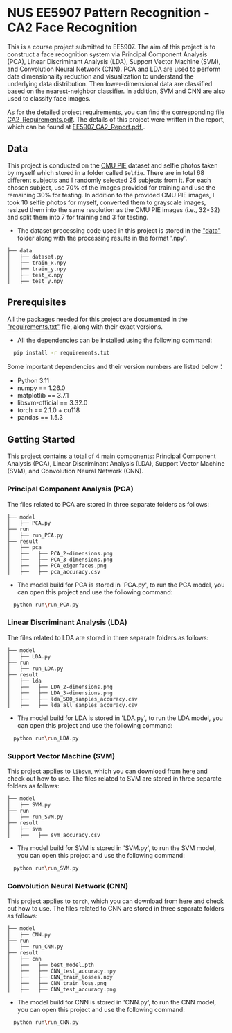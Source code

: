 # NUS EE5907 Pattern Recognition - CA2 Face Recognition

This is a course project submitted to EE5907. The aim of this project is to construct a face recognition system via Principal Component Analysis (PCA), Linear Discriminant Analysis (LDA), Support Vector Machine (SVM), and Convolution Neural Network (CNN). PCA and LDA are used to perform data dimensionality reduction and visualization to understand the underlying data distribution. Then lower-dimensional data are classified based on the nearest-neighbor classifier. In addition, SVM and CNN are also used to classify face images.

As for the detailed project requirements, you can find the corresponding file [CA2_Requirements.pdf](https://github.com/Jonathan3016/EE5907_Pattern-Recognition/blob/88e2e0af0d379e9f7bdd475ba13e35fbda4cb41c/Assignment%202/files/CA2_Requirements.pdf). The details of this project were written in the report, which can be found at [EE5907_CA2_Report.pdf
](https://github.com/Jonathan3016/EE5907_Pattern-Recognition/blob/88e2e0af0d379e9f7bdd475ba13e35fbda4cb41c/Assignment%202/files/EE5907_CA2_Report.pdf).

## Data

This project is conducted on the [CMU PIE](https://www.ri.cmu.edu/publications/the-cmu-pose-illumination-and-expression-database/) dataset and selfie photos taken by myself which stored in a folder called `Selfie`. There are in total 68 different subjects and I randomly selected 25 subjects from it. For each chosen subject, use 70% of the images provided for training and use the remaining 30% for testing. In addition to the provided CMU PIE images, I took 10 selfie photos for myself, converted them to grayscale images, resized them into the same resolution as the CMU PIE images (i.e., 32×32) and split them into 7 for training and 3 for testing. 

* The dataset processing code used in this project is stored in the ["data"](https://github.com/Jonathan3016/EE5907_Pattern-Recognition/tree/29e2c622cd6c6b4b66e6bb91ffb60a35f9b0e073/Assignment%202/data) folder along with the processing results in the format '.npy'.
  
```
├── data
│   ├── dataset.py
│   ├── train_x.npy
│   ├── train_y.npy
│   ├── test_x.npy
│   ├── test_y.npy
```

## Prerequisites

All the packages needed for this project are documented in the ["requirements.txt"](https://github.com/Jonathan3016/EE5907_Pattern-Recognition/blob/29e2c622cd6c6b4b66e6bb91ffb60a35f9b0e073/Assignment%202/requirements.txt) file, along with their exact versions.

* All the dependencies can be installed using the following command:

```sh
  pip install -r requirements.txt
```

Some important dependencies and their version numbers are listed below：

- Python 3.11
- numpy == 1.26.0
- matplotlib == 3.7.1
- libsvm-official == 3.32.0
- torch == 2.1.0 + cu118
- pandas == 1.5.3

## Getting Started

This project contains a total of 4 main components: Principal Component Analysis (PCA), Linear Discriminant Analysis (LDA),  Support Vector Machine (SVM), and Convolution Neural Network (CNN).

### Principal Component Analysis (PCA)

The files related to PCA are stored in three separate folders as follows:

```
├── model
│   ├── PCA.py
├── run
│   ├── run_PCA.py
├── result
│   ├── pca
│   ├──   ├── PCA_2-dimensions.png
│   ├──   ├── PCA_3-dimensions.png
│   ├──   ├── PCA_eigenfaces.png
│   ├──   ├── pca_accuracy.csv
```

* The model build for PCA is stored in 'PCA.py', to run the PCA model, you can open this project and use the following command:

```sh
  python run\run_PCA.py
```

### Linear Discriminant Analysis (LDA)

The files related to LDA are stored in three separate folders as follows:

```
├── model
│   ├── LDA.py
├── run
│   ├── run_LDA.py
├── result
│   ├── lda
│   ├──   ├── LDA_2-dimensions.png
│   ├──   ├── LDA_3-dimensions.png
│   ├──   ├── lda_500_samples_accuracy.csv
│   ├──   ├── lda_all_samples_accuracy.csv
```

* The model build for LDA is stored in 'LDA.py', to run the LDA model, you can open this project and use the following command:

```sh
  python run\run_LDA.py
```

### Support Vector Machine (SVM)

This project applies to `libsvm`, which you can download from [here](https://www.csie.ntu.edu.tw/~cjlin/libsvm/) and check out how to use. The files related to SVM are stored in three separate folders as follows:

```
├── model
│   ├── SVM.py
├── run
│   ├── run_SVM.py
├── result
│   ├── svm
│   ├──   ├── svm_accuracy.csv
```

* The model build for SVM is stored in 'SVM.py', to run the SVM model, you can open this project and use the following command:

```sh
  python run\run_SVM.py
```

### Convolution Neural Network (CNN)

This project applies to `torch`, which you can download from [here](https://pytorch.org/) and check out how to use. The files related to CNN are stored in three separate folders as follows:

```
├── model
│   ├── CNN.py
├── run
│   ├── run_CNN.py
├── result
│   ├── cnn
│   ├──   ├── best_model.pth
│   ├──   ├── CNN_test_accuracy.npy
│   ├──   ├── CNN_train_losses.npy
│   ├──   ├── CNN_train_loss.png
│   ├──   ├── CNN_test_accuracy.png
```

* The model build for CNN is stored in 'CNN.py', to run the CNN model, you can open this project and use the following command:

```sh
  python run\run_CNN.py
```
